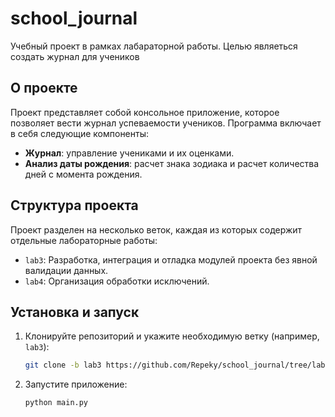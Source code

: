 # school_journal
Учебный проект в рамках лабараторной работы. Целью являеться создать журнал для учеников

## О проекте
Проект представляет собой консольное приложение, которое позволяет вести журнал успеваемости учеников. Программа включает в себя следующие компоненты:

- **Журнал**: управление учениками и их оценками.
- **Анализ даты рождения**: расчет знака зодиака и расчет количества дней с момента рождения.

## Структура проекта

Проект разделен на несколько веток, каждая из которых содержит отдельные лабораторные работы:

- `lab3`: Разработка, интеграция и отладка модулей проекта без явной валидации данных.
- `lab4`: Организация обработки исключений.

## Установка и запуск

1. Клонируйте репозиторий и укажите необходимую ветку (например, `lab3`):
   ```bash
   git clone -b lab3 https://github.com/Repeky/school_journal/tree/lab3
2. Запустите приложение:
   ```bash
   python main.py

